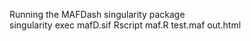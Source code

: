 Running the MAFDash singularity package  
singularity exec mafD.sif Rscript maf.R test.maf out.html
